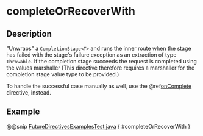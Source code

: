 <a id="completeorrecoverwith-java"></a>
# completeOrRecoverWith

## Description

"Unwraps" a `CompletionStage<T>` and runs the inner route when the stage has failed
with the stage's failure exception as an extraction of type `Throwable`.
If the completion stage succeeds the request is completed using the values marshaller
(This directive therefore requires a marshaller for the completion stage value type to be
provided.)

To handle the successful case manually as well, use the @ref[onComplete](onComplete.md#oncomplete-java) directive, instead.

## Example

@@snip [FutureDirectivesExamplesTest.java](../../../../../../../test/java/docs/http/javadsl/server/directives/FutureDirectivesExamplesTest.java) { #completeOrRecoverWith }